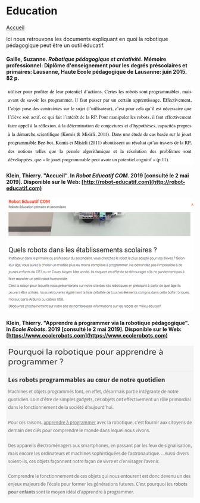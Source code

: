 # Education

[Accueil](accueil.md)

Ici nous retrouvons les documents expliquant en quoi la robotique pédagogique peut être un outil éducatif.



#### Gaille, Suzanne. _Robotique pédagogique et créativité_. Mémoire professionnel: Diplôme d'enseignement pour les degrés préscolaires et primaires: Lausanne, Haute Ecole pédagogique de Lausanne: juin 2015. 82 p.

![education](/images/Gaille_Suzanne2.png)

#### Klein, Thierry. "Accueil". In _Robot Educatif COM_. 2019 [consulté le 2 mai 2019]. Disponible sur le Web: [http://robot-educatif.com](http://robot-educatif.com)

![education](/images/Klein_Thierry1.png)

#### Klein, Thierry. "Apprendre à programmer via la robotique pédagogique". In _Ecole Robots_. 2019 [consulté le 2 mai 2019]. Disponible sur le Web: [https://www.ecolerobots.com](https://www.ecolerobots.com)

![education](/images/Klein_Thierry2.png)
